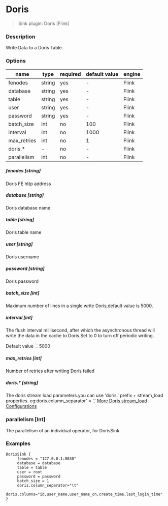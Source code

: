 # Doris

> Sink plugin: Doris [Flink]

### Description

Write Data to a Doris Table.

### Options

| name | type | required | default value | engine |
| --- | --- | --- | --- | --- |
| fenodes | string | yes | - | Flink |
| database | string | yes | - | Flink  |
| table | string | yes | - | Flink  |
| user	 | string | yes | - | Flink  |
| password	 | string | yes | - | Flink  |
| batch_size	 | int | no |  100 | Flink  |
| interval	 | int | no |1000 | Flink |
| max_retries	 | int | no | 1 | Flink|
| doris.*	 | - | no | - | Flink  |
| parallelism | int | no  | - |Flink|

##### fenodes [string]

Doris FE http address

##### database [string]

Doris database name

##### table [string]

Doris table name

##### user [string]

Doris username

##### password [string]

Doris password

##### batch_size [int]

Maximum number of lines in a single write Doris,default value is 5000.

##### interval [int]

The flush interval millisecond, after which the asynchronous thread will write the data in the cache to Doris.Set to 0 to turn off periodic writing.

Default value ：5000

##### max_retries [int]

Number of retries after writing Doris failed

##### doris.* [string]

The doris stream load parameters.you can use 'doris.' prefix + stream_load properties. eg:doris.column_separator' = ','
[More Doris stream_load Configurations](https://doris.apache.org/administrator-guide/load-data/stream-load-manual.html)

### parallelism [Int]

The parallelism of an individual operator, for DorisSink

### Examples

```
DorisSink {
	 fenodes = "127.0.0.1:8030"
	 database = database
	 table = table
	 user = root
	 password = password
	 batch_size = 1
	 doris.column_separator="\t"
     doris.columns="id,user_name,user_name_cn,create_time,last_login_time"
}
```
